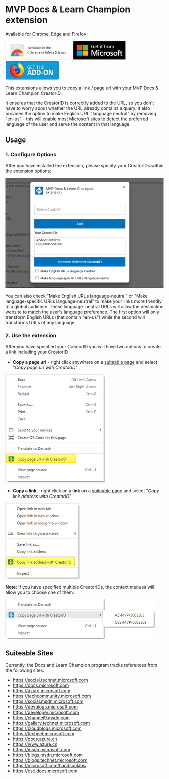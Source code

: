 # MVP Docs & Learn Champion extension

Available for Chrome, Edge and Firefox:

<a target="_blank" href="https://chrome.google.com/webstore/detail/mvp-docs-learn-champion-e/eichjbmnicihhbhodbejfkceoknaclfd">
<img src="./assets/chrome-badge.png" height="60" title="Click here to install this sample from the Chrome Web Store">
</a>

<a target="_blank" href="https://microsoftedge.microsoft.com/addons/detail/mvp-docs-learn-champion/fmbcbeaecledoacfmelbailimfbcjpkb">
<img src="./assets/edge-badge.png" height="60" title="Click here to install this sample from the Edge Store">
</a>

<a target="_blank" href="https://addons.mozilla.org/en-US/firefox/addon/mvp-docs-learn-champion">
<img src="./assets/firefox-badge.png" height="60" title="Click here to install this sample from the Edge Store">
</a>

This extensions allows you to copy a link / page url with your MVP Docs & Learn Champion CreatorID.

It ensures that the CreatorID is correctly added to the URL, so you don't have to worry about whether the URL already contains a query. It also provides the option to make English URL "language neutral" by removing "en-us" - this will enable most Microsoft sites to detect the preferred language of the user and serve the content in that language.



## Usage

### 1. Configure Options

After you have installed the extension, please specify your CreatorIDs within the extension options:

![Extension Options](./assets/screenshot_options.png)

You can also check "Make English URLs language-neutral" or "Make language-specific URLs language-neutral" to make your links more friendly to a global audience. These language-neutral URLs will allow the destination website to match the user's language preference. 
The first option will only transform English URLs (that contain "en-us") while the second will transforms URLs of any language.

### 2. Use the extension

After you have specified your CreatorID you will have two options to create a link including your CreatorID

* **Copy a page url** - right click anywhere on a [suiteable page](#suiteable-sites) and select "*Copy page url with CreatorID*"

![copy page url](./assets/copy-page-url.png)

* **Copy a link** - right click on a **link** on a [suiteable page](#suiteable-sites) and select "*Copy link address with CreatorID*"

![copy Link Address](./assets/copy-link-address.png)

**Note:** If you have specified multiple CreatorIDs, the context menues will allow you to choose one of them:

![multiple creator ids](./assets/multiple-creator-ids.png)

<a name="suiteable-sites"></a>
## Suiteable Sites

Currently, the Docs and Learn Champion program tracks references from the following sites:

* https://social.technet.microsoft.com
* https://docs.microsoft.com
* https://azure.microsoft.com
* https://techcommunity.microsoft.com
* https://social.msdn.microsoft.com
* https://devblogs.microsoft.com
* https://developer.microsoft.com
* https://channel9.msdn.com
* https://gallery.technet.microsoft.com
* https://cloudblogs.microsoft.com
* https://technet.microsoft.com
* https://docs.azure.cn
* https://www.azure.cn
* https://msdn.microsoft.com
* https://blogs.msdn.microsoft.com
* https://blogs.technet.microsoft.com
* https://microsoft.com/handsonlabs
* https://csc.docs.microsoft.com
